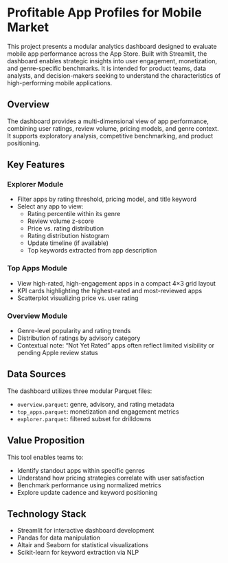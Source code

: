 # Profitable App Profiles for Mobile Market

This project presents a modular analytics dashboard designed to evaluate mobile app performance across the App Store. Built with Streamlit, the dashboard enables strategic insights into user engagement, monetization, and genre-specific benchmarks. It is intended for product teams, data analysts, and decision-makers seeking to understand the characteristics of high-performing mobile applications.

## Overview

The dashboard provides a multi-dimensional view of app performance, combining user ratings, review volume, pricing models, and genre context. It supports exploratory analysis, competitive benchmarking, and product positioning.

## Key Features

### Explorer Module
- Filter apps by rating threshold, pricing model, and title keyword
- Select any app to view:
  - Rating percentile within its genre
  - Review volume z-score
  - Price vs. rating distribution
  - Rating distribution histogram
  - Update timeline (if available)
  - Top keywords extracted from app description

### Top Apps Module
- View high-rated, high-engagement apps in a compact 4×3 grid layout
- KPI cards highlighting the highest-rated and most-reviewed apps
- Scatterplot visualizing price vs. user rating

### Overview Module
- Genre-level popularity and rating trends
- Distribution of ratings by advisory category
- Contextual note: “Not Yet Rated” apps often reflect limited visibility or pending Apple review status

## Data Sources

The dashboard utilizes three modular Parquet files:
- `overview.parquet`: genre, advisory, and rating metadata
- `top_apps.parquet`: monetization and engagement metrics
- `explorer.parquet`: filtered subset for drilldowns

## Value Proposition

This tool enables teams to:
- Identify standout apps within specific genres
- Understand how pricing strategies correlate with user satisfaction
- Benchmark performance using normalized metrics
- Explore update cadence and keyword positioning

## Technology Stack

- Streamlit for interactive dashboard development
- Pandas for data manipulation
- Altair and Seaborn for statistical visualizations
- Scikit-learn for keyword extraction via NLP


